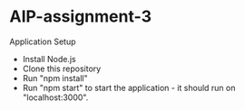 # AIP-assignment-3
Application Setup
- Install Node.js
- Clone this repository
- Run "npm install"
- Run "npm start" to start the application - it should run on "localhost:3000".